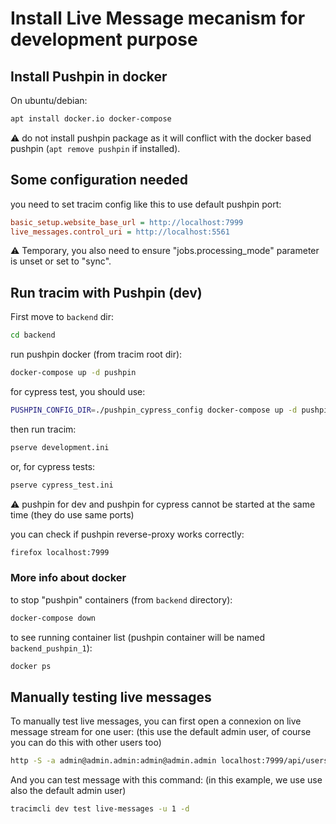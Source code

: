 
# Install Live Message mecanism for development purpose

## Install Pushpin in docker

On ubuntu/debian:

~~~bash
apt install docker.io docker-compose
~~~

:warning: do not install pushpin package as it will conflict with the docker based pushpin (`apt remove pushpin` if installed).

## Some configuration needed

you need to set tracim config like this to use default pushpin port:

~~~ini
basic_setup.website_base_url = http://localhost:7999
live_messages.control_uri = http://localhost:5561
~~~

:warning:  Temporary, you also need to ensure "jobs.processing_mode" parameter is unset or set to "sync".

## Run tracim with Pushpin (dev)

First move to `backend` dir:

~~~bash
cd backend
~~~

run pushpin docker (from tracim root dir):
~~~bash
docker-compose up -d pushpin
~~~

for cypress test, you should use:
~~~bash
PUSHPIN_CONFIG_DIR=./pushpin_cypress_config docker-compose up -d pushpin
~~~

then run tracim:
~~~bash
pserve development.ini
~~~

or, for cypress tests:
~~~bash
pserve cypress_test.ini
~~~

:warning: pushpin for dev and pushpin for cypress cannot be started at the same time (they do use same ports)

you can check if pushpin reverse-proxy works correctly:

~~~bash
firefox localhost:7999
~~~

### More info about docker


to stop "pushpin" containers (from `backend` directory):

~~~bash
docker-compose down
~~~

to see running container list (pushpin container will be named `backend_pushpin_1`):

~~~bash
docker ps
~~~

## Manually testing live messages

To manually test live messages, you can first open a connexion on live message stream for one user:
(this use the default admin user, of course you can do this with other users too)

~~~bash
http -S -a admin@admin.admin:admin@admin.admin localhost:7999/api/users/1/live_messages
~~~


And you can test message with this command:
(in this example, we use use also the default admin user)

~~~bash
tracimcli dev test live-messages -u 1 -d
~~~
